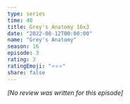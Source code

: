 ```yaml
---
type: series
time: 40
title: Grey's Anatomy 16x3
date: "2022-08-12T00:00:00"
name: "Grey's Anatomy"
season: 16
episode: 3
rating: 3
ratingEmoji: "⭐️⭐️⭐️"
share: false
---
```


*[No review was written for this episode]*
